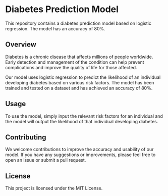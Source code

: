 # Diabetes Prediction Model

This repository contains a diabetes prediction model based on logistic regression. The model has an accuracy of 80%.

## Overview

Diabetes is a chronic disease that affects millions of people worldwide. Early detection and management of the condition can help prevent complications and improve the quality of life for those affected.

Our model uses logistic regression to predict the likelihood of an individual developing diabetes based on various risk factors. The model has been trained and tested on a dataset and has achieved an accuracy of 80%.

## Usage

To use the model, simply input the relevant risk factors for an individual and the model will output the likelihood of that individual developing diabetes.

## Contributing

We welcome contributions to improve the accuracy and usability of our model. If you have any suggestions or improvements, please feel free to open an issue or submit a pull request.

## License

This project is licensed under the MIT License.
